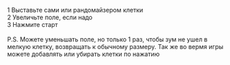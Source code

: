 1 Выставьте сами или рандомайзером клетки </br>
2 Увеличьте поле, если надо </br>
3 Нажмите старт
</br>
</br>
P.S. Можете уменьшать поле, но только 1 раз, чтобы зум не ушел в мелкую клетку, возвращать к обычному размеру. Так же во вермя игры можете добавлять или убирать клетки по нажатию

